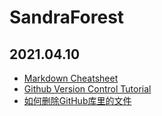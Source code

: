 # SandraForest

## 2021.04.10
- [Markdown Cheatsheet](https://github.com/adam-p/markdown-here/wiki/Markdown-Cheatsheet)
- [Github Version Control Tutorial](https://www.youtube.com/watch?v=PWqS4NBhEY8)
- [如何删除GitHub库里的文件](https://blog.csdn.net/hdn_kb/article/details/94013101)
